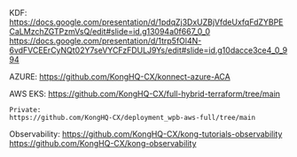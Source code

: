 KDF:
    https://docs.google.com/presentation/d/1pdqZj3DxUZBjVfdeUxfqFdZYBPECaLMzchZGTPzmVsQ/edit#slide=id.g13094a0f667_0_0
    https://docs.google.com/presentation/d/1trp5fOl4N-6vdFVCEErCyNQt02Y7seVYCFzFDULJ9Ys/edit#slide=id.g10dacce3ce4_0_994


AZURE:
    https://github.com/KongHQ-CX/konnect-azure-ACA
    

AWS EKS:
    https://github.com/KongHQ-CX/full-hybrid-terraform/tree/main

    Private:
    https://github.com/KongHQ-CX/deployment_wpb-aws-full/tree/main


Observability:
    https://github.com/KongHQ-CX/kong-tutorials-observability
    https://github.com/KongHQ-CX/kong-observability